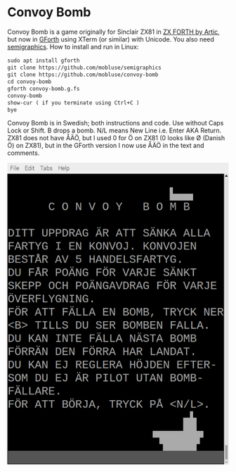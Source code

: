 # Convoy Bomb
Convoy Bomb is a game originally for Sinclair ZX81 in [ZX FORTH by Artic](http://www.zx81stuff.org.uk/zx81/tape/ZXForth),
but now in [GForth](https://gforth.org/) using XTerm (or similar) with Unicode. 
You also need
[semigraphics](https://github.com/mobluse/semigraphics). How to install and run in Linux:

    sudo apt install gforth
    git clone https://github.com/mobluse/semigraphics
    git clone https://github.com/mobluse/convoy-bomb
    cd convoy-bomb
    gforth convoy-bomb.g.fs
    convoy-bomb
    show-cur ( if you terminate using Ctrl+C )
    bye

Convoy Bomb is in Swedish; both instructions and code. Use without Caps Lock or Shift.
B drops a bomb. N/L means New Line i.e. Enter AKA Return. ZX81 does not have ÅÄÖ,
but I used 0 for Ö on ZX81 (0 looks like Ø (Danish Ö) on ZX81),
but in the GForth version I now use ÅÄÖ in the text and comments.

![Convoy Bomb](2023-08-07-062013_623x847_scrot.png)
